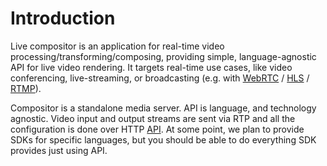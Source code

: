 # Introduction

Live compositor is an application for real-time video processing/transforming/composing, providing simple, language-agnostic API for live video rendering. It targets real-time use cases, like video conferencing, live-streaming, or broadcasting (e.g. with [WebRTC](https://en.wikipedia.org/wiki/WebRTC) / [HLS](https://en.wikipedia.org/wiki/HTTP_Live_Streaming) / [RTMP](https://en.wikipedia.org/wiki/Real-Time_Messaging_Protocol)).

Compositor is a standalone media server. API is language, and technology agnostic. Video input and output streams are sent via RTP and all the configuration is done over HTTP [API](https://github.com/membraneframework/live_compositor/wiki/API-%E2%80%90-general). At some point, we plan to provide SDKs for specific languages, but you should be able to do everything SDK provides just using API.
